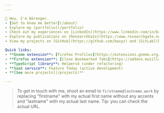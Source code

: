 ```yaml
---
---

🖖 Hey, I'm Bérenger.
- [Get to know me better](/about)
- Explore my [portfolio](/portfolio)
- Check out my experiences on [LinkedIn](https://www.linkedin.com/in/baxyz/)
- Explore my publications on [ResearchGate](https://www.researchgate.net/profile/Berenger-Arnaud)
- View my projects on [GitHub](https://github.com/baxyz) and [GitLab](https://gitlab.com/baxyz)

Quick links:
- **Gnome extension**: [Firefox Profiles](https://extensions.gnome.org/extension/7236/firefox-profiles/)
- **Firefox extension**: [Close Bookmarked Tabs](https://addons.mozilla.org/en/firefox/addon/close-bookmarked-tabs/)
- **TypeScript library**: Helpers4 (under refactoring)
- **SaaS service**: Feature Today (active development)
- **[See more projects](/projects)**

---
```


> To get in touch with me, shoot an email to `firstname@lastname.work` by replacing "firstname" with my actual first name without any accents and "lastname" with my actual last name. Tip: you can check the actual URL.

